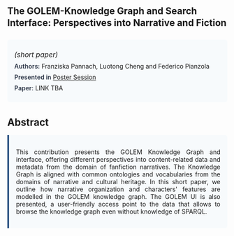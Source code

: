 
<style>    
    h2 {
        margin-top: 0;
        margin-bottom: 1.5rem;
        line-height: 1.3;
    }
    
    h3 {
        margin-top: 2rem;
        margin-bottom: 1rem;
        font-size: 1.4rem;
        font-weight:bold;
    }
    
    .metadata {
        background-color: #f7fafc;
        padding: 1rem;
        border-radius: 6px;
        margin-bottom: 2rem;
    }
    
    .metadata p {
        margin: 0.5rem 0;
    }
    
    .abstract {
        text-align: justify;
        padding: 1rem;
        background-color: #f7fafc;
        border-left: 4px solid #2c5282;
        border-radius: 0 6px 6px 0;
    }
    
    strong {
        color: #2d3748;
        font-weight: 600;
    }
</style>
<main role="main">
<h2>The GOLEM-Knowledge Graph and Search Interface: Perspectives into Narrative and Fiction</h2>

<section class="metadata">
<p style='font-size:1rem'><i>(short paper)</i></p>
<p><strong>Authors:</strong> Franziska Pannach, Luotong Cheng and Federico Pianzola</p>
<p><strong>Presented in</strong> <a href="/programme/#session<NA>nan">Poster Session</a></p>
<p><strong>Paper:</strong> LINK TBA</p>
</section>

<section>
<h3>Abstract</h3>
<div class="abstract">
<p>This contribution presents the GOLEM Knowledge Graph and interface, offering different perspectives into content-related data and metadata from the domain of fanfiction narratives. The Knowledge Graph is aligned with common ontologies and vocabularies from the domains of narrative and cultural heritage. In this short paper, we outline how narrative organization and characters' features are modelled in the GOLEM knowledge graph. The GOLEM UI is also presented, a user-friendly access point to the data that allows to browse the knowledge graph even without knowledge of SPARQL.</p>
</div>
</section>
</main>